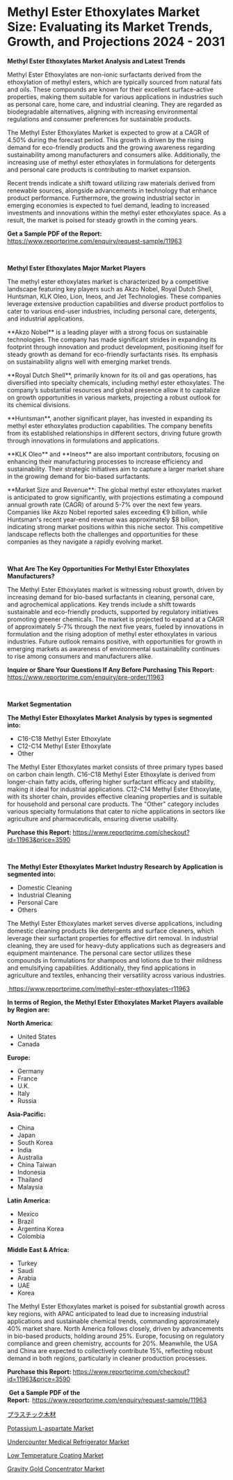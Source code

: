 <p><h1>Methyl Ester Ethoxylates Market Size: Evaluating its Market Trends, Growth, and Projections 2024 - 2031</h1></p><p><strong>Methyl Ester Ethoxylates Market Analysis and Latest Trends</strong></p>
<p><p>Methyl Ester Ethoxylates are non-ionic surfactants derived from the ethoxylation of methyl esters, which are typically sourced from natural fats and oils. These compounds are known for their excellent surface-active properties, making them suitable for various applications in industries such as personal care, home care, and industrial cleaning. They are regarded as biodegradable alternatives, aligning with increasing environmental regulations and consumer preferences for sustainable products.</p><p>The Methyl Ester Ethoxylates Market is expected to grow at a CAGR of 4.50% during the forecast period. This growth is driven by the rising demand for eco-friendly products and the growing awareness regarding sustainability among manufacturers and consumers alike. Additionally, the increasing use of methyl ester ethoxylates in formulations for detergents and personal care products is contributing to market expansion. </p><p>Recent trends indicate a shift toward utilizing raw materials derived from renewable sources, alongside advancements in technology that enhance product performance. Furthermore, the growing industrial sector in emerging economies is expected to fuel demand, leading to increased investments and innovations within the methyl ester ethoxylates space. As a result, the market is poised for steady growth in the coming years.</p></p>
<p><strong>Get a Sample PDF of the Report:&nbsp;</strong> <a href="https://www.reportprime.com/enquiry/request-sample/11963">https://www.reportprime.com/enquiry/request-sample/11963</a></p>
<p>&nbsp;</p>
<p><strong>Methyl Ester Ethoxylates Major Market Players</strong></p>
<p><p>The methyl ester ethoxylates market is characterized by a competitive landscape featuring key players such as Akzo Nobel, Royal Dutch Shell, Huntsman, KLK Oleo, Lion, Ineos, and Jet Technologies. These companies leverage extensive production capabilities and diverse product portfolios to cater to various end-user industries, including personal care, detergents, and industrial applications.</p><p>**Akzo Nobel** is a leading player with a strong focus on sustainable technologies. The company has made significant strides in expanding its footprint through innovation and product development, positioning itself for steady growth as demand for eco-friendly surfactants rises. Its emphasis on sustainability aligns well with emerging market trends.</p><p>**Royal Dutch Shell**, primarily known for its oil and gas operations, has diversified into specialty chemicals, including methyl ester ethoxylates. The company’s substantial resources and global presence allow it to capitalize on growth opportunities in various markets, projecting a robust outlook for its chemical divisions.</p><p>**Huntsman**, another significant player, has invested in expanding its methyl ester ethoxylates production capabilities. The company benefits from its established relationships in different sectors, driving future growth through innovations in formulations and applications.</p><p>**KLK Oleo** and **Ineos** are also important contributors, focusing on enhancing their manufacturing processes to increase efficiency and sustainability. Their strategic initiatives aim to capture a larger market share in the growing demand for bio-based surfactants.</p><p>**Market Size and Revenue**: The global methyl ester ethoxylates market is anticipated to grow significantly, with projections estimating a compound annual growth rate (CAGR) of around 5-7% over the next few years. Companies like Akzo Nobel reported sales exceeding €9 billion, while Huntsman's recent year-end revenue was approximately $8 billion, indicating strong market positions within this niche sector. This competitive landscape reflects both the challenges and opportunities for these companies as they navigate a rapidly evolving market.</p></p>
<p>&nbsp;</p>
<p><strong>What Are The Key Opportunities For Methyl Ester Ethoxylates Manufacturers?</strong></p>
<p><p>The Methyl Ester Ethoxylates market is witnessing robust growth, driven by increasing demand for bio-based surfactants in cleaning, personal care, and agrochemical applications. Key trends include a shift towards sustainable and eco-friendly products, supported by regulatory initiatives promoting greener chemicals. The market is projected to expand at a CAGR of approximately 5-7% through the next five years, fueled by innovations in formulation and the rising adoption of methyl ester ethoxylates in various industries. Future outlook remains positive, with opportunities for growth in emerging markets as awareness of environmental sustainability continues to rise among consumers and manufacturers alike.</p></p>
<p><strong>Inquire or Share Your Questions If Any Before Purchasing This Report:</strong> <a href="https://www.reportprime.com/enquiry/pre-order/11963">https://www.reportprime.com/enquiry/pre-order/11963</a></p>
<p>&nbsp;</p>
<p><strong>Market Segmentation</strong></p>
<p><strong>The Methyl Ester Ethoxylates Market Analysis by types is segmented into:</strong></p>
<p><ul><li>C16-C18 Methyl Ester Ethoxylate</li><li>C12-C14 Methyl Ester Ethoxylate</li><li>Other</li></ul></p>
<p><p>The Methyl Ester Ethoxylates market consists of three primary types based on carbon chain length. C16-C18 Methyl Ester Ethoxylate is derived from longer-chain fatty acids, offering higher surfactant efficacy and stability, making it ideal for industrial applications. C12-C14 Methyl Ester Ethoxylate, with its shorter chain, provides effective cleaning properties and is suitable for household and personal care products. The "Other" category includes various specialty formulations that cater to niche applications in sectors like agriculture and pharmaceuticals, ensuring diverse usability.</p></p>
<p><strong>Purchase this Report:&nbsp;</strong><a href="https://www.reportprime.com/checkout?id=11963&price=3590">https://www.reportprime.com/checkout?id=11963&price=3590</a></p>
<p>&nbsp;</p>
<p><strong>The Methyl Ester Ethoxylates Market Industry Research by Application is segmented into:</strong></p>
<p><ul><li>Domestic Cleaning</li><li>Industrial Cleaning</li><li>Personal Care</li><li>Others</li></ul></p>
<p><p>The Methyl Ester Ethoxylates market serves diverse applications, including domestic cleaning products like detergents and surface cleaners, which leverage their surfactant properties for effective dirt removal. In industrial cleaning, they are used for heavy-duty applications such as degreasers and equipment maintenance. The personal care sector utilizes these compounds in formulations for shampoos and lotions due to their mildness and emulsifying capabilities. Additionally, they find applications in agriculture and textiles, enhancing their versatility across various industries.</p></p>
<p><a href="https://www.reportprime.com/methyl-ester-ethoxylates-r11963">&nbsp;https://www.reportprime.com/methyl-ester-ethoxylates-r11963</a></p>
<p><strong>In terms of Region, the Methyl Ester Ethoxylates Market Players available by Region are:</strong></p>
<p>
    <p> <strong> North America: </strong>
        <ul>
            <li>United States</li>
            <li>Canada</li>
        </ul>
        </p> 
    <p> <strong> Europe: </strong>
        <ul>
            <li>Germany</li>
            <li>France</li>
            <li>U.K.</li>
            <li>Italy</li>
            <li>Russia</li>
        </ul>
        </p> 
    <p> <strong> Asia-Pacific: </strong>
        <ul>
            <li>China</li>
            <li>Japan</li>
            <li>South Korea</li>
            <li>India</li>
            <li>Australia</li>
            <li>China Taiwan</li>
            <li>Indonesia</li>
            <li>Thailand</li>
            <li>Malaysia</li>
        </ul>
        </p> 
    <p> <strong> Latin America: </strong>
        <ul>
            <li>Mexico</li>
            <li>Brazil</li>
            <li>Argentina Korea</li>
            <li>Colombia</li>
        </ul>
        </p> 
    <p> <strong> Middle East & Africa: </strong>
        <ul>
            <li>Turkey</li>
            <li>Saudi</li>
            <li>Arabia</li>
            <li>UAE</li>
            <li>Korea</li>
        </ul>
    </p>
    </p>
<p><p>The Methyl Ester Ethoxylates market is poised for substantial growth across key regions, with APAC anticipated to lead due to increasing industrial applications and sustainable chemical trends, commanding approximately 40% market share. North America follows closely, driven by advancements in bio-based products, holding around 25%. Europe, focusing on regulatory compliance and green chemistry, accounts for 20%. Meanwhile, the USA and China are expected to collectively contribute 15%, reflecting robust demand in both regions, particularly in cleaner production processes.</p></p>
<p><strong>Purchase this Report: </strong><a href="https://www.reportprime.com/checkout?id=11963&price=3590">https://www.reportprime.com/checkout?id=11963&price=3590</a></p>
<p>&nbsp;<strong>Get a Sample PDF of the Report:&nbsp;&nbsp;</strong><a href="https://www.reportprime.com/enquiry/request-sample/11963">https://www.reportprime.com/enquiry/request-sample/11963</a></p>
<p><strong></strong></p>
<p><p><a href="https://medium.com/@lillianamurazik2023/%E3%82%B0%E3%83%AD%E3%83%BC%E3%83%90%E3%83%AB%E3%83%97%E3%83%A9%E3%82%B9%E3%83%81%E3%83%83%E3%82%AF%E6%9C%A8%E6%9D%90%E5%B8%82%E5%A0%B4%E3%81%AE%E7%8A%B6%E6%B3%81-%E6%9C%AA%E6%9D%A5%E3%81%AE%E3%83%88%E3%83%AC%E3%83%B3%E3%83%89%E3%81%A8%E5%B8%82%E5%A0%B4%E6%88%A6%E7%95%A5%E4%BA%88%E6%B8%AC-2024%E5%B9%B4-2031%E5%B9%B4-665d6b1cf63c">プラスチック木材</a></p><p><a href="https://issuu.com/reportprime-2/docs/potassium-l-aspartate-market-size-2_429b7022b7c370">Potassium L-aspartate Market</a></p><p><a href="https://medium.com/@cyb3rpunksai/emerging-trends-in-undercounter-medical-refrigerator-market-global-outlook-and-future-prospects-af680bd63767">Undercounter Medical Refrigerator Market</a></p><p><a href="https://github.com/juniordelafrance/Market-Research-Report-List-4/blob/main/low-temperature-coating-market.md">Low Temperature Coating Market</a></p><p><a href="https://medium.com/@penurundingin_24290/gravity-gold-concentrator-market-trends-and-analysis-opportunities-and-challenges-for-future-199080b69270">Gravity Gold Concentrator Market</a></p></p>